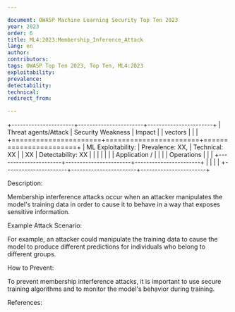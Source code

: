 ```yaml
---

document: OWASP Machine Learning Security Top Ten 2023
year: 2023
order: 6
title: ML4:2023:Membership_Inference_Attack
lang: en
author:
contributors:
tags: OWASP Top Ten 2023, Top Ten, ML4:2023
exploitability:
prevalence:
detectability:
technical:
redirect_from:

---
```



+----------------------+-----------------------+-----------------------+
| Threat agents/Attack | Security Weakness     | Impact                |
| vectors              |                       |                       |
+======================+=======================+=======================+
| ML Exploitability:   | Prevalence: XX,       | Technical: XX         |
| XX                   | Detectability: XX     |                       |
|                      |                       |                       |
| Application /        |                       |                       |
| Operations           |                       |                       |
+----------------------+-----------------------+-----------------------+
|                      |                       |                       |
+----------------------+-----------------------+-----------------------+

Description:

Membership interference attacks occur when an attacker manipulates the
model\'s training data in order to cause it to behave in a way that
exposes sensitive information.

Example Attack Scenario:

For example, an attacker could manipulate the training data to cause the
model to produce different predictions for individuals who belong to
different groups.

How to Prevent:

To prevent membership interference attacks, it is important to use
secure training algorithms and to monitor the model\'s behavior during
training.

References:
